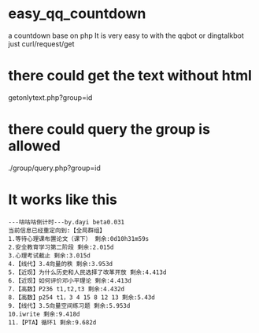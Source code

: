 # easy_qq_countdown
a countdown base on php
It is very easy to with the qqbot or dingtalkbot just curl/request/get

# there could get the text without html
getonlytext.php?group=id

# there could query the group is allowed
./group/query.php?group=id


# It works like this
```
---咕咕咕倒计时---by.dayi beta0.031
当前信息已经重定向到:【全局群组】
1.等待心理课布置论文（课下） 剩余:0d10h31m59s
2.安全教育学习第二阶段 剩余:2.015d
3.心理考试截止 剩余:3.015d
4.【线代】3.4向量的秩 剩余:3.953d
5.【近现】为什么历史和人民选择了改革开放 剩余:4.413d
6.【近现】如何评价邓小平理论 剩余:4.413d
7.【高数】P236 t1,t2,t3 剩余:4.432d
8.【高数】p254 t1，3 4 15 8 12 13 剩余:5.43d
9.【线代】3.5向量空间练习题 剩余:5.953d
10.iwrite 剩余:9.418d
11.【PTA】循环1 剩余:9.682d
```
